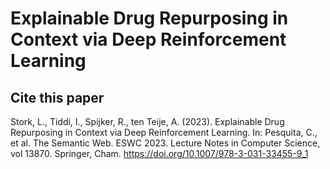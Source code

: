 # Explainable Drug Repurposing in Context via Deep Reinforcement Learning

## Cite this paper
Stork, L., Tiddi, I., Spijker, R., ten Teije, A. (2023). Explainable Drug Repurposing in Context via Deep Reinforcement Learning. In: Pesquita, C., et al. The Semantic Web. ESWC 2023. Lecture Notes in Computer Science, vol 13870. Springer, Cham. https://doi.org/10.1007/978-3-031-33455-9_1
